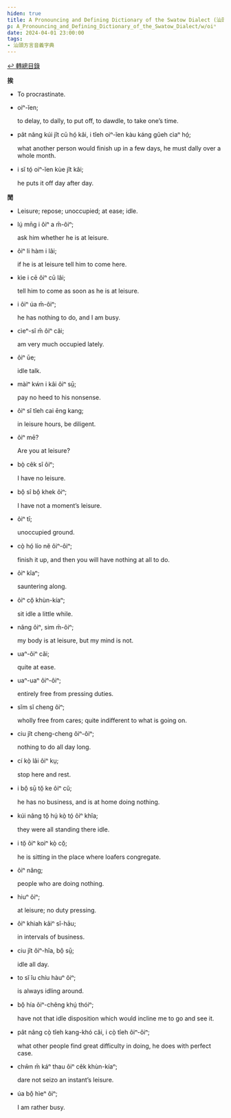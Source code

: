 ```yaml
---
hiden: true
title: A Pronouncing and Defining Dictionary of the Swatow Dialect (汕頭方言音義字典) / oiⁿ
p: A_Pronouncing_and_Defining_Dictionary_of_the_Swatow_Dialect/w/oiⁿ
date: 2024-04-01 23:00:00
tags: 
- 汕頭方言音義字典
---
```


[↩️ 轉總目錄](/A_Pronouncing_and_Defining_Dictionary_of_the_Swatow_Dialect)


**挨**
- To procrastinate.

- oiⁿ-ĭen;

  to delay, to dally, to put off, to dawdle, to take one’s time.

- pât nâng kúi jît cū hó̤ kâi, i tîeh oiⁿ-ĭen kàu káng gûeh cìaⁿ hó̤;

  what another person would finish up in a few days, he must dally over a whole month.

- i sĭ tó̤ oiⁿ-ĭen kùe jît kâi;

  he puts it off day after day.

**閒**
- Leisure; repose; unoccupied; at ease; idle.

- lṳ́ mn̄g i ôiⁿ a m̄-ôiⁿ;

  ask him whether he is at leisure.

- ôiⁿ li hàm i lâi;

  if he is at leisure tell him to come here.

- kìe i cē ôiⁿ cū lâi;

  tell him to come as soon as he is at leisure.

- i ôiⁿ úa m̄-ôiⁿ;

  he has nothing to do, and I am busy.

- cìeⁿ-sî m̄ ôiⁿ căi;

  am very much occupied lately.

- ôiⁿ ūe;

  idle talk.

- màiⁿ kẃn i kâi ôiⁿ sṳ̄;

  pay no heed to his nonsense.

- ôiⁿ sî tîeh cai ēng kang;

  in leisure hours, be diligent.

- ôiⁿ mē?

  Are you at leisure?

- bò̤ cêk sî ôiⁿ;

  I have no leisure.

- bô̤ sî bô̤ khek ôiⁿ;

  I have not a moment’s leisure.

- ôiⁿ tī;

  unoccupied ground.

- cò̤ hó̤ lío nĕ ôiⁿ-ôiⁿ;

  finish it up, and then you will have nothing at all to do.

- ôiⁿ kîaⁿ;

  sauntering along.

- ôiⁿ cŏ̤ khùn-kíaⁿ;

  sit idle a little while.

- nâng ôiⁿ, sim m̄-ôiⁿ;

  my body is at leisure, but my mind is not.

- uaⁿ-ôiⁿ căi;

  quite at ease.

- uaⁿ-uaⁿ ôiⁿ-ôiⁿ;

  entirely free from pressing duties.

- sĭm sĭ cheng ôiⁿ;

  wholly free from cares; quite indifferent to what is going on.

- ciu jît cheng-cheng ôiⁿ-ôiⁿ;

  nothing to do all day long.

- cí kò̤ lâi ôiⁿ kṳ;

  stop here and rest.

- i bô̤ sṳ̄ tŏ̤ ke ôiⁿ cŭ;

  he has no business, and is at home doing nothing.

- kúi nâng tŏ̤ hṳ́ kò̤ tó̤ ôiⁿ khĭa;

  they were all standing there idle.

- i tŏ̤ ôiⁿ koiⁿ kò̤ cŏ̤;

  he is sitting in the place where loafers congregate.

- ôiⁿ nâng;

  people who are doing nothing.

- hiuⁿ ôiⁿ;

  at leisure; no duty pressing.

- ôiⁿ khiah kâiⁿ sî-hāu;

  in intervals of business.

- ciu jît ôiⁿ-hîa, bô̤ sṳ̄;

  idle all day.

- to sĭ îu chíu hàuⁿ ôiⁿ;

  is always idling around.

- bô̤ hía ôiⁿ-chêng khṳ́ thóiⁿ;

  have not that idle disposition which would incline me to go and see it.

- pât nâng cò̤ tîeh kang-khó căi, i cò̤ tîeh ôiⁿ-ôiⁿ;

  what other people find great difficulty in doing, he does with perfect case.

- chŵn m̄ káⁿ thau ôiⁿ cêk khùn-kíaⁿ;

  dare not seizo an instant’s leisure.

- úa bô̤ hìeⁿ ôiⁿ;

  I am rather busy.